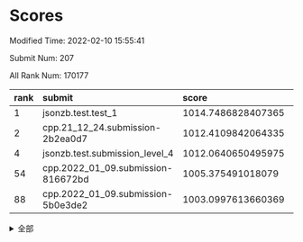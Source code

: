 # Scores

Modified Time: 2022-02-10 15:55:41

Submit Num: 207

All Rank Num: 170177

| rank |               submit               |       score        |       sigma        | pk_num |
| :--- | :--------------------------------- | :----------------- | :----------------- | :----- |
| 1    | jsonzb.test.test_1                 | 1014.7486828407365 | 0.8825320284630866 | 3289   |
| 2    | cpp.21_12_24.submission-2b2ea0d7   | 1012.4109842064335 | 0.8128446664319023 | 3288   |
| 4    | jsonzb.test.submission_level_4     | 1012.0640650495975 | 0.7924920098525217 | 3289   |
| 54   | cpp.2022_01_09.submission-816672bd | 1005.375491018079  | 0.7197467283946862 | 3289   |
| 88   | cpp.2022_01_09.submission-5b0e3de2 | 1003.0997613660369 | 0.7188052001187296 | 3290   |


<details>
<summary>全部</summary>

| rank |                 submit                 |       score        |       sigma        | pk_num |
| :--- | :------------------------------------- | :----------------- | :----------------- | :----- |
| 1    | jsonzb.test.test_1                     | 1014.7486828407365 | 0.8825320284630866 | 3289   |
| 2    | cpp.21_12_24.submission-2b2ea0d7       | 1012.4109842064335 | 0.8128446664319023 | 3288   |
| 3    | gobigger.level_3.submission_level_3_34 | 1012.1153468439641 | 0.767129608099214  | 3288   |
| 4    | jsonzb.test.submission_level_4         | 1012.0640650495975 | 0.7924920098525217 | 3289   |
| 5    | gobigger.level_3.submission_level_3_42 | 1012.0511643456673 | 0.7879408670919473 | 3291   |
| 6    | gobigger.level_3.submission_level_3_31 | 1011.8208523687707 | 0.8041450285958526 | 3291   |
| 7    | gobigger.level_3.submission_level_3_10 | 1011.6848703344866 | 0.7801160116512056 | 3289   |
| 8    | gobigger.level_3.submission_level_3_12 | 1011.6715310853505 | 0.7873125288593521 | 3286   |
| 9    | gobigger.level_3.submission_level_3_8  | 1011.384360418095  | 0.7651592631548461 | 3290   |
| 10   | gobigger.level_3.submission_level_3_43 | 1011.1056087056797 | 0.753312641558007  | 3289   |
| 11   | gobigger.level_3.submission_level_3_7  | 1011.0083202868473 | 0.7560903829378591 | 3288   |
| 12   | gobigger.level_3.submission_level_3_46 | 1010.9984667876872 | 0.768062402362105  | 3287   |
| 13   | gobigger.level_3.submission_level_3_36 | 1010.8531434611998 | 0.7823752124196358 | 3293   |
| 14   | gobigger.level_3.submission_level_3_47 | 1010.8424710383    | 0.7743345158067909 | 3288   |
| 15   | gobigger.level_3.submission_level_3_25 | 1010.7920654799162 | 0.7578662840997251 | 3283   |
| 16   | gobigger.level_3.submission_level_3_28 | 1010.7684186762909 | 0.7561153331160515 | 3289   |
| 17   | gobigger.level_3.submission_level_3_48 | 1010.6278761062956 | 0.7709842872418375 | 3289   |
| 18   | gobigger.level_3.submission_level_3_4  | 1010.5930288304685 | 0.7557196809826489 | 3292   |
| 19   | gobigger.level_3.submission_level_3_1  | 1010.5413347646539 | 0.7600575441896688 | 3287   |
| 20   | gobigger.level_3.submission_level_3_39 | 1010.3511879547661 | 0.741719098289662  | 3292   |
| 21   | gobigger.level_3.submission_level_3_45 | 1010.2863648905558 | 0.7580956433641992 | 3293   |
| 22   | gobigger.level_3.submission_level_3_23 | 1010.2230131609545 | 0.7761026124895859 | 3290   |
| 23   | gobigger.level_3.submission_level_3_6  | 1010.1983764765292 | 0.74853316292515   | 3290   |
| 24   | gobigger.level_3.submission_level_3_22 | 1010.1628480430104 | 0.762148689404819  | 3283   |
| 25   | gobigger.level_3.submission_level_3_38 | 1010.1424990670522 | 0.7578297671024161 | 3291   |
| 26   | gobigger.level_3.submission_level_3_17 | 1010.1366382707674 | 0.7531434408307228 | 3288   |
| 27   | gobigger.level_3.submission_level_3_40 | 1010.0180113677907 | 0.7630838201139791 | 3286   |
| 28   | gobigger.level_3.submission_level_3_9  | 1010.0135187013327 | 0.7710081715146817 | 3287   |
| 29   | gobigger.level_3.submission_level_3_19 | 1009.9372642060597 | 0.7762315348955496 | 3293   |
| 30   | gobigger.level_3.submission_level_3_20 | 1009.823610440833  | 0.7676698413080209 | 3284   |
| 31   | gobigger.level_3.submission_level_3_11 | 1009.7704234679819 | 0.7404734159085129 | 3287   |
| 32   | gobigger.level_3.submission_level_3_18 | 1009.7218241044872 | 0.7554813854308244 | 3290   |
| 33   | gobigger.level_3.submission_level_3_5  | 1009.6857962935422 | 0.757251750349607  | 3287   |
| 34   | gobigger.level_3.submission_level_3_41 | 1009.6546076451524 | 0.7599509001194403 | 3291   |
| 35   | gobigger.level_3.submission_level_3_0  | 1009.6381938396839 | 0.7471383619479008 | 3289   |
| 36   | gobigger.level_3.submission_level_3_26 | 1009.6264030876541 | 0.7614380170642323 | 3290   |
| 37   | gobigger.level_3.submission_level_3_35 | 1009.5719375874597 | 0.7355986761695905 | 3290   |
| 38   | gobigger.level_3.submission_level_3_16 | 1009.523902347963  | 0.741517368910761  | 3287   |
| 39   | gobigger.level_3.submission_level_3_27 | 1009.485274299792  | 0.7407601809944103 | 3288   |
| 40   | gobigger.level_3.submission_level_3_13 | 1009.4842304695895 | 0.7627265507451801 | 3291   |
| 41   | gobigger.level_3.submission_level_3_49 | 1009.3194342360513 | 0.7555210191075913 | 3286   |
| 42   | gobigger.level_3.submission_level_3_29 | 1009.2918922957623 | 0.735514685003281  | 3288   |
| 43   | gobigger.level_3.submission_level_3_3  | 1009.2416228672483 | 0.7708537208484282 | 3288   |
| 44   | gobigger.level_3.submission_level_3_30 | 1009.1200212568431 | 0.7427853556459129 | 3291   |
| 45   | gobigger.level_3.submission_level_3_15 | 1009.0740583571433 | 0.766213110280354  | 3285   |
| 46   | gobigger.level_3.submission_level_3_44 | 1008.8032422016743 | 0.7487072251405905 | 3291   |
| 47   | gobigger.level_3.submission_level_3_24 | 1008.7939946083293 | 0.7496973884794398 | 3290   |
| 48   | gobigger.level_3.submission_level_3_21 | 1008.6919090629268 | 0.7290649501039282 | 3287   |
| 49   | gobigger.level_3.submission_level_3_2  | 1008.3878027824956 | 0.7381250387558573 | 3289   |
| 50   | gobigger.level_3.submission_level_3_14 | 1008.3671252856537 | 0.74267309070053   | 3290   |
| 51   | gobigger.level_3.submission_level_3_32 | 1008.2123353237513 | 0.7604899408716737 | 3288   |
| 52   | gobigger.level_3.submission_level_3_37 | 1008.037955111582  | 0.7558701769281625 | 3289   |
| 53   | gobigger.level_3.submission_level_3_33 | 1007.4409742844286 | 0.7420975086359235 | 3289   |
| 54   | cpp.2022_01_09.submission-816672bd     | 1005.375491018079  | 0.7197467283946862 | 3289   |
| 55   | gobigger.level_1.submission_level_1_21 | 1005.2909092053451 | 0.7373000160639321 | 3290   |
| 56   | gobigger.level_1.submission_level_1_31 | 1004.7597691283848 | 0.7269797128210603 | 3286   |
| 57   | gobigger.level_1.submission_level_1_20 | 1004.7573185233332 | 0.7116926130496004 | 3290   |
| 58   | gobigger.level_1.submission_level_1_6  | 1004.5705638095291 | 0.7103943536166832 | 3288   |
| 59   | gobigger.level_1.submission_level_1_1  | 1004.3544558585623 | 0.7245731635343587 | 3292   |
| 60   | gobigger.level_1.submission_level_1_11 | 1004.3155738402305 | 0.7114426572449656 | 3286   |
| 61   | gobigger.level_1.submission_level_1_48 | 1004.1177639236263 | 0.7235964206050284 | 3285   |
| 62   | gobigger.level_1.submission_level_1_10 | 1004.0429816701302 | 0.7262887115051273 | 3293   |
| 63   | gobigger.level_1.submission_level_1_33 | 1004.021455996629  | 0.7078763374340769 | 3291   |
| 64   | gobigger.level_1.submission_level_1_4  | 1003.8425654527116 | 0.7239754240353465 | 3290   |
| 65   | gobigger.level_1.submission_level_1_41 | 1003.798885688914  | 0.7200164113538255 | 3292   |
| 66   | gobigger.level_1.submission_level_1_43 | 1003.7155352497222 | 0.7153014683536218 | 3288   |
| 67   | gobigger.level_1.submission_level_1_34 | 1003.7136422830091 | 0.726906489720857  | 3286   |
| 68   | gobigger.level_1.submission_level_1_0  | 1003.6259133566881 | 0.7157316597924438 | 3290   |
| 69   | gobigger.level_1.submission_level_1_44 | 1003.6035907569775 | 0.71077958376508   | 3288   |
| 70   | gobigger.level_1.submission_level_1_13 | 1003.5911124081787 | 0.7034575254753026 | 3287   |
| 71   | gobigger.level_1.submission_level_1_19 | 1003.5706436689682 | 0.709154766031729  | 3282   |
| 72   | gobigger.level_1.submission_level_1_28 | 1003.5329191199828 | 0.7243610042479826 | 3289   |
| 73   | gobigger.level_1.submission_level_1_16 | 1003.518377780099  | 0.7121544455506387 | 3292   |
| 74   | gobigger.level_1.submission_level_1_49 | 1003.5048120102908 | 0.7245233700281792 | 3287   |
| 75   | gobigger.level_1.submission_level_1_37 | 1003.4903234972127 | 0.7139042634766806 | 3289   |
| 76   | gobigger.level_1.submission_level_1_32 | 1003.4880504774849 | 0.7114594742080327 | 3289   |
| 77   | gobigger.level_1.submission_level_1_5  | 1003.4296179784222 | 0.7281582529161387 | 3285   |
| 78   | gobigger.level_1.submission_level_1_30 | 1003.4065726337495 | 0.7239817802902829 | 3286   |
| 79   | gobigger.level_1.submission_level_1_17 | 1003.3348695022431 | 0.7190546527740315 | 3287   |
| 80   | gobigger.level_1.submission_level_1_15 | 1003.318412418696  | 0.7177336796049756 | 3283   |
| 81   | gobigger.level_1.submission_level_1_22 | 1003.2479498528859 | 0.7094808315349937 | 3288   |
| 82   | gobigger.level_1.submission_level_1_18 | 1003.2178736989895 | 0.7146109568989006 | 3284   |
| 83   | gobigger.level_1.submission_level_1_29 | 1003.2123978148113 | 0.7144216034348938 | 3288   |
| 84   | gobigger.level_1.submission_level_1_26 | 1003.1812811200172 | 0.714069764478243  | 3291   |
| 85   | gobigger.level_1.submission_level_1_23 | 1003.1754671759339 | 0.7204978831326413 | 3291   |
| 86   | gobigger.level_1.submission_level_1_35 | 1003.1171075160744 | 0.7160131097876086 | 3289   |
| 87   | gobigger.level_1.submission_level_1_7  | 1003.1081436924417 | 0.7125110484112228 | 3288   |
| 88   | cpp.2022_01_09.submission-5b0e3de2     | 1003.0997613660369 | 0.7188052001187296 | 3290   |
| 89   | gobigger.level_1.submission_level_1_36 | 1003.0686819280273 | 0.6977984671435439 | 3289   |
| 90   | gobigger.level_1.submission_level_1_9  | 1003.0101108324343 | 0.7220286697430032 | 3287   |
| 91   | gobigger.level_1.submission_level_1_8  | 1002.9852547994242 | 0.7207078406560145 | 3294   |
| 92   | gobigger.level_1.submission_level_1_12 | 1002.8349619378922 | 0.7312695014702688 | 3288   |
| 93   | gobigger.level_1.submission_level_1_14 | 1002.8318369759612 | 0.7094744135189263 | 3291   |
| 94   | gobigger.level_1.submission_level_1_27 | 1002.8034708949824 | 0.7210530741100744 | 3284   |
| 95   | gobigger.level_1.submission_level_1_42 | 1002.7246813853096 | 0.7164534503584068 | 3292   |
| 96   | gobigger.level_1.submission_level_1_3  | 1002.6655567947341 | 0.7162901551406933 | 3291   |
| 97   | gobigger.level_1.submission_level_1_25 | 1002.6512416808417 | 0.7109092847961874 | 3285   |
| 98   | gobigger.level_1.submission_level_1_46 | 1002.5042466196638 | 0.7125556364030978 | 3290   |
| 99   | gobigger.level_1.submission_level_1_40 | 1002.4291104104464 | 0.7193367326335215 | 3284   |
| 100  | gobigger.level_1.submission_level_1_39 | 1002.2127528264144 | 0.7118070074517824 | 3287   |
| 101  | gobigger.level_1.submission_level_1_45 | 1001.9407285241134 | 0.7133352511918581 | 3290   |
| 102  | gobigger.level_1.submission_level_1_24 | 1001.914987985086  | 0.720553971161081  | 3289   |
| 103  | gobigger.level_1.submission_level_1_47 | 1001.834396948259  | 0.7226567230794203 | 3288   |
| 104  | gobigger.level_1.submission_level_1_2  | 1001.6251944707868 | 0.7104950038299526 | 3290   |
| 105  | gobigger.level_1.submission_level_1_38 | 1001.3882585031367 | 0.7099930941401493 | 3282   |
| 106  | gobigger.random.submission_random_14   | 997.4175132628795  | 0.7111065169769957 | 3287   |
| 107  | gobigger.random.submission_random_16   | 997.2716066064482  | 0.7083632928554038 | 3286   |
| 108  | gobigger.random.submission_random_28   | 997.2314245605031  | 0.6999699225167223 | 3290   |
| 109  | gobigger.random.submission_random_17   | 997.0711023066892  | 0.6972542001684355 | 3288   |
| 110  | gobigger.random.submission_random_29   | 997.019559069255   | 0.709863336718058  | 3288   |
| 111  | gobigger.random.submission_random_37   | 996.7061579280626  | 0.7106466072295229 | 3288   |
| 112  | gobigger.random.submission_random_1    | 996.683137717554   | 0.7067446676992543 | 3288   |
| 113  | gobigger.random.submission_random_7    | 996.5425109466474  | 0.7071113605244784 | 3289   |
| 114  | gobigger.random.submission_random_26   | 996.5415759550943  | 0.707765676740602  | 3287   |
| 115  | gobigger.random.submission_random_38   | 996.3821447852338  | 0.7088603014449152 | 3293   |
| 116  | gobigger.random.submission_random_2    | 996.1847160214389  | 0.7140930022766698 | 3296   |
| 117  | gobigger.random.submission_random_24   | 996.1749811090752  | 0.7134066526098483 | 3286   |
| 118  | gobigger.random.submission_random_48   | 996.1398032253697  | 0.7195583135125391 | 3292   |
| 119  | gobigger.random.submission_random_0    | 996.1158501397659  | 0.71585244253477   | 3288   |
| 120  | gobigger.random.submission_random_40   | 996.1118034843272  | 0.705996190909792  | 3285   |
| 121  | gobigger.random.submission_random_20   | 996.0553006813454  | 0.7102084866223836 | 3284   |
| 122  | gobigger.random.submission_random_6    | 995.9655769646608  | 0.7088269381676223 | 3286   |
| 123  | gobigger.random.submission_random_36   | 995.8821697392941  | 0.7154297199020501 | 3286   |
| 124  | gobigger.random.submission_random_34   | 995.816730125237   | 0.7137599270681806 | 3290   |
| 125  | gobigger.random.submission_random_21   | 995.8079548374956  | 0.6992269741353719 | 3295   |
| 126  | gobigger.random.submission_random_25   | 995.7637297907794  | 0.7219581974705929 | 3290   |
| 127  | gobigger.random.submission_random_47   | 995.7502134217245  | 0.7145942203602696 | 3284   |
| 128  | gobigger.random.submission_random_19   | 995.7116578821018  | 0.7174891547952227 | 3288   |
| 129  | gobigger.random.submission_random_46   | 995.6763781657525  | 0.7140114069679941 | 3290   |
| 130  | gobigger.random.submission_random_45   | 995.6589705777382  | 0.7066989727841395 | 3290   |
| 131  | gobigger.random.submission_random_23   | 995.6049916999216  | 0.7134873976079047 | 3292   |
| 132  | gobigger.random.submission_random_42   | 995.5961288672187  | 0.7145207726333894 | 3287   |
| 133  | gobigger.random.submission_random_33   | 995.5727993830473  | 0.7173889288116749 | 3289   |
| 134  | gobigger.random.submission_random_32   | 995.5402327180722  | 0.7078740850318452 | 3282   |
| 135  | gobigger.random.submission_random_4    | 995.5218951687956  | 0.7039690136995721 | 3286   |
| 136  | gobigger.random.submission_random_41   | 995.5058671288157  | 0.7116934489751117 | 3290   |
| 137  | gobigger.random.submission_random_12   | 995.4163924153547  | 0.7297540126588324 | 3292   |
| 138  | gobigger.random.submission_random_22   | 995.3994101218937  | 0.7186142832635087 | 3291   |
| 139  | gobigger.random.submission_random_27   | 995.3889447735552  | 0.6932224344326795 | 3283   |
| 140  | gobigger.random.submission_random_31   | 995.3650403130079  | 0.6941058213053808 | 3291   |
| 141  | gobigger.random.submission_random_11   | 995.3131113426521  | 0.7045076729377484 | 3290   |
| 142  | gobigger.random.submission_random_35   | 995.3107516997575  | 0.7161102316437409 | 3288   |
| 143  | gobigger.random.submission_random_44   | 995.2578213983631  | 0.7158796758975751 | 3291   |
| 144  | gobigger.random.submission_random_3    | 995.1421628325321  | 0.7199313231656301 | 3290   |
| 145  | gobigger.random.submission_random_10   | 995.1052988473438  | 0.720357489507294  | 3289   |
| 146  | gobigger.random.submission_random_39   | 995.0561355967661  | 0.7150865641748683 | 3287   |
| 147  | gobigger.random.submission_random_43   | 994.9894533602097  | 0.7019220356573517 | 3287   |
| 148  | gobigger.random.submission_random_8    | 994.9641231805157  | 0.7250465904785437 | 3286   |
| 149  | gobigger.random.submission_random_15   | 994.9314088339578  | 0.7188599453088311 | 3293   |
| 150  | gobigger.random.submission_random_49   | 994.9263938821986  | 0.7201701853027123 | 3285   |
| 151  | gobigger.random.submission_random_9    | 994.9085816564232  | 0.714086839006198  | 3288   |
| 152  | gobigger.random.submission_random_30   | 994.8407934417248  | 0.7219556513638135 | 3288   |
| 153  | gobigger.random.submission_random_18   | 994.8072171915868  | 0.7170557919207243 | 3287   |
| 154  | gobigger.random.submission_random_13   | 994.7822033128941  | 0.7189627032532452 | 3287   |
| 155  | gobigger.random.submission_random_5    | 994.517118947937   | 0.7146380614968022 | 3289   |
| 156  | gobigger.level_2.submission_level_2_23 | 993.7591152952252  | 0.7394237131025984 | 3287   |
| 157  | gobigger.level_2.submission_level_2_2  | 993.5741518257154  | 0.7335260315406235 | 3287   |
| 158  | gobigger.level_2.submission_level_2_30 | 993.4788701459349  | 0.7282971768506523 | 3291   |
| 159  | gobigger.level_2.submission_level_2_18 | 993.4517040548368  | 0.7346049854268212 | 3291   |
| 160  | gobigger.level_2.submission_level_2_6  | 993.3532671096141  | 0.7350963796591211 | 3287   |
| 161  | gobigger.level_2.submission_level_2_34 | 993.1294033327143  | 0.7436609904817427 | 3288   |
| 162  | gobigger.level_2.submission_level_2_38 | 993.0383140784137  | 0.7265756074485219 | 3285   |
| 163  | gobigger.level_2.submission_level_2_12 | 992.8953866115711  | 0.7321445002460278 | 3294   |
| 164  | gobigger.level_2.submission_level_2_14 | 992.8608781925091  | 0.7476713429511352 | 3290   |
| 165  | gobigger.level_2.submission_level_2_43 | 992.8429267763864  | 0.7354976186215528 | 3290   |
| 166  | gobigger.level_2.submission_level_2_45 | 992.761392500747   | 0.7586522229330466 | 3289   |
| 167  | gobigger.level_2.submission_level_2_19 | 992.7382007676076  | 0.7390054362906909 | 3283   |
| 168  | gobigger.level_2.submission_level_2_46 | 992.6205891525121  | 0.7516871206399064 | 3285   |
| 169  | gobigger.level_2.submission_level_2_8  | 992.5861917802905  | 0.7315547695761991 | 3291   |
| 170  | gobigger.level_2.submission_level_2_15 | 992.5802621396429  | 0.7445451402154326 | 3289   |
| 171  | gobigger.level_2.submission_level_2_44 | 992.558976931882   | 0.7431886371179081 | 3285   |
| 172  | gobigger.level_2.submission_level_2_29 | 992.512125641203   | 0.7532967608251703 | 3288   |
| 173  | gobigger.level_2.submission_level_2_1  | 992.4794210124649  | 0.7208327726854067 | 3287   |
| 174  | gobigger.level_2.submission_level_2_5  | 992.4468490303947  | 0.7493667732133634 | 3290   |
| 175  | gobigger.level_2.submission_level_2_49 | 992.4414931189099  | 0.7337681521627034 | 3287   |
| 176  | gobigger.level_2.submission_level_2_0  | 992.3844223784721  | 0.736961885818104  | 3290   |
| 177  | gobigger.level_2.submission_level_2_35 | 992.3668949216991  | 0.7486802406701005 | 3286   |
| 178  | gobigger.level_2.submission_level_2_16 | 992.3466377677497  | 0.7479201501598854 | 3292   |
| 179  | gobigger.level_2.submission_level_2_7  | 992.1780823140235  | 0.7383581714908548 | 3290   |
| 180  | gobigger.level_2.submission_level_2_27 | 992.1599217116974  | 0.7368955401288689 | 3290   |
| 181  | gobigger.level_2.submission_level_2_20 | 992.1314757379824  | 0.7460829674955203 | 3286   |
| 182  | gobigger.level_2.submission_level_2_10 | 992.1253544825593  | 0.7421770386216688 | 3286   |
| 183  | gobigger.level_2.submission_level_2_22 | 992.1183535439249  | 0.743999149783242  | 3292   |
| 184  | gobigger.level_2.submission_level_2_11 | 992.068018960967   | 0.7483490828316729 | 3290   |
| 185  | gobigger.level_2.submission_level_2_48 | 992.0575034511508  | 0.7267057560380531 | 3292   |
| 186  | gobigger.level_2.submission_level_2_3  | 992.0427349568286  | 0.7236044344074475 | 3293   |
| 187  | gobigger.level_2.submission_level_2_21 | 991.9987602092282  | 0.7420871327730781 | 3287   |
| 188  | gobigger.level_2.submission_level_2_31 | 991.9797273775813  | 0.7470972714311743 | 3292   |
| 189  | gobigger.level_2.submission_level_2_37 | 991.9070569082054  | 0.7348690343027664 | 3285   |
| 190  | gobigger.level_2.submission_level_2_40 | 991.8720479938656  | 0.7438415161464756 | 3285   |
| 191  | gobigger.level_2.submission_level_2_26 | 991.8717782125631  | 0.7409349728724856 | 3289   |
| 192  | gobigger.level_2.submission_level_2_9  | 991.8663452131706  | 0.7491381878909186 | 3292   |
| 193  | gobigger.level_2.submission_level_2_17 | 991.7523291290184  | 0.7570413609977067 | 3286   |
| 194  | gobigger.level_2.submission_level_2_39 | 991.7262564587551  | 0.7588941027877523 | 3287   |
| 195  | gobigger.level_2.submission_level_2_33 | 991.6555842517208  | 0.7509803486433879 | 3288   |
| 196  | gobigger.level_2.submission_level_2_32 | 991.5950331698489  | 0.7675780328883175 | 3292   |
| 197  | gobigger.level_2.submission_level_2_28 | 991.5425726009487  | 0.7457335678458509 | 3286   |
| 198  | gobigger.level_2.submission_level_2_47 | 991.3912326228499  | 0.7458134312321552 | 3281   |
| 199  | gobigger.level_2.submission_level_2_24 | 991.3166567058008  | 0.7510039105732484 | 3287   |
| 200  | gobigger.level_2.submission_level_2_25 | 990.9607330696037  | 0.7317657878129601 | 3292   |
| 201  | gobigger.level_2.submission_level_2_13 | 990.9335162560333  | 0.7552956716425111 | 3287   |
| 202  | gobigger.level_2.submission_level_2_36 | 990.8932929558997  | 0.7567355445014223 | 3287   |
| 203  | gobigger.level_2.submission_level_2_4  | 990.8644896760401  | 0.7731079771106322 | 3289   |
| 204  | gobigger.level_2.submission_level_2_42 | 990.5047090687272  | 0.7499861808331486 | 3289   |
| 205  | gobigger.level_2.submission_level_2_41 | 990.4529727948094  | 0.7649127671351419 | 3285   |
| 206  | gobigger.none.submission_none_1        | 978.4637591086239  | 1.2207457126446193 | 3288   |
| 207  | gobigger.none.submission_none_0        | 978.0196241087299  | 1.2447826549237393 | 3290   |

</details>